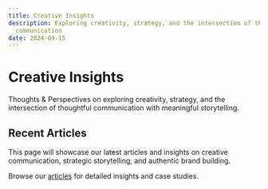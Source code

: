 ```yaml
---
title: Creative Insights
description: Exploring creativity, strategy, and the intersection of thoughtful
  communication
date: 2024-09-15
---
```


# Creative Insights

Thoughts & Perspectives on exploring creativity, strategy, and the intersection of thoughtful communication with meaningful storytelling.

## Recent Articles

This page will showcase our latest articles and insights on creative communication, strategic storytelling, and authentic brand building.

Browse our [articles](/articles) for detailed insights and case studies.

